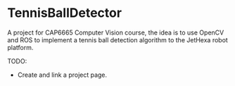 # TennisBallDetector
A project for CAP6665 Computer Vision course, the idea is to use OpenCV and ROS to implement a tennis ball detection algorithm to the JetHexa robot platform.

TODO: 
- Create and link a project page.

